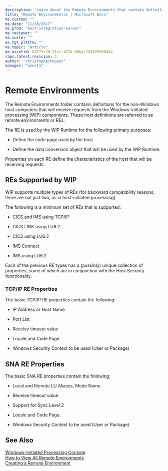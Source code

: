 ```yaml
---
description: "Learn about the Remote Environments that contain definitions for the non-Windows host computers that receive requests from the Windows-initiated processing (WIP) components."
title: "Remote Environments1 | Microsoft Docs"
ms.custom: ""
ms.date: "11/30/2017"
ms.prod: "host-integration-server"
ms.reviewer: ""
ms.suite: ""
ms.tgt_pltfrm: ""
ms.topic: "article"
ms.assetid: b3773c29-f1cc-47fb-b8b4-f5437658845a
caps.latest.revision: 3
author: "christopherhouser"
manager: "anneta"
---
```

# Remote Environments

The Remote Environments folder contains definitions for the non-Windows host computers that will receive requests from the Windows-initiated processing (WIP) components. These host definitions are referred to as remote environments or REs.  
  
The RE is used by the WIP Runtime for the following primary purposes:  
  
- Define the code page used by the host.  
  
- Define the data conversion object that will be used by the WIP Runtime.  
  
Properties on each RE define the characteristics of the host that will be receiving requests.  
  
## REs Supported by WIP
  
WIP supports multiple types of REs (for backward compatibility reasons, there are not just two, as in host-initiated processing).  
  
The following is a minimum set of REs that is supported:  
  
- CICS and IMS using TCP/IP  
  
- CICS LINK using LU6.2  
  
- CICS using LU6.2  
  
- IMS Connect  
  
- IMS using LU6.2  
  
Each of the previous RE types has a (possibly) unique collection of properties, some of which are in conjunction with the Host Security functionality.  
  
### TCP/IP RE Properties
  
The basic TCP/IP RE properties contain the following:  
  
- IP Address or Host Name  
  
- Port List  
  
- Receive timeout value  
  
- Locale and Code Page  
  
- Windows Security Context to be used (User or Package)  
  
## SNA RE Properties
  
The basic SNA RE properties contain the following:  
  
- Local and Remote LU Aliases, Mode Name  
  
- Receive timeout value  
  
- Support for Sync Level 2  
  
- Locale and Code Page  
  
- Windows Security Context to be used (User or Package)  
  
## See Also
  
 [Windows-Initiated Processing Console](../core/windows-initiated-processing-console1.md)   
 [How to View All Remote Environments](../core/how-to-view-all-remote-environments2.md)   
 [Creating a Remote Environment](../core/creating-a-remote-environment1.md)
